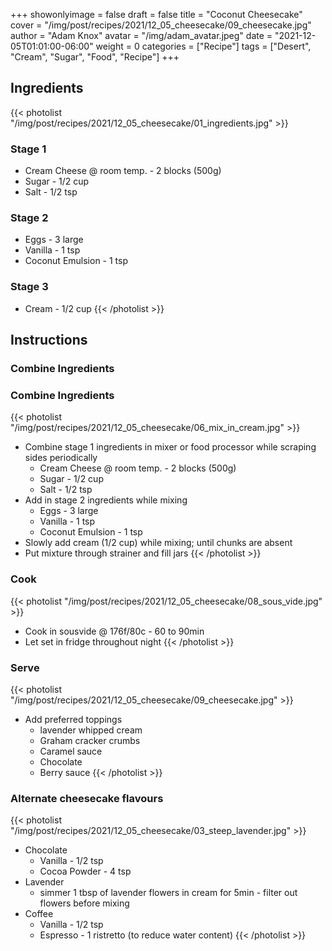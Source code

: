 
+++
showonlyimage = false
draft = false
title = "Coconut Cheesecake"
cover = "/img/post/recipes/2021/12_05_cheesecake/09_cheesecake.jpg"
author = "Adam Knox"
avatar = "/img/adam_avatar.jpeg"
date = "2021-12-05T01:01:00-06:00"
weight = 0
categories = ["Recipe"]
tags = ["Desert", "Cream", "Sugar", "Food", "Recipe"]
+++
<!--more-->

## Ingredients
{{< photolist "/img/post/recipes/2021/12_05_cheesecake/01_ingredients.jpg" >}}
### Stage 1
* Cream Cheese  @ room temp. - 2 blocks (500g)
* Sugar - 1/2 cup
* Salt - 1/2 tsp

### Stage 2
* Eggs - 3 large
* Vanilla - 1 tsp
* Coconut Emulsion - 1 tsp

### Stage 3
* Cream - 1/2 cup
{{< /photolist >}}

## Instructions

### Combine Ingredients
### Combine Ingredients
{{< photolist "/img/post/recipes/2021/12_05_cheesecake/06_mix_in_cream.jpg" >}}
* Combine stage 1 ingredients in mixer or food processor while scraping sides periodically
  * Cream Cheese  @ room temp. - 2 blocks (500g)
  * Sugar - 1/2 cup
  * Salt - 1/2 tsp
* Add in stage 2 ingredients while mixing
  * Eggs - 3 large
  * Vanilla - 1 tsp
  * Coconut Emulsion - 1 tsp
* Slowly add cream (1/2 cup) while mixing; until chunks are absent
* Put mixture through strainer and fill jars
{{< /photolist >}}

### Cook
{{< photolist "/img/post/recipes/2021/12_05_cheesecake/08_sous_vide.jpg" >}}
* Cook in sousvide @ 176f/80c - 60 to 90min
* Let set in fridge throughout night
{{< /photolist >}}

### Serve
{{< photolist "/img/post/recipes/2021/12_05_cheesecake/09_cheesecake.jpg" >}}
* Add preferred toppings
  * lavender whipped cream
  * Graham cracker crumbs
  * Caramel sauce
  * Chocolate
  * Berry sauce
{{< /photolist >}}

### Alternate cheesecake flavours
{{< photolist "/img/post/recipes/2021/12_05_cheesecake/03_steep_lavender.jpg" >}}
* Chocolate
  * Vanilla - 1/2 tsp
  * Cocoa Powder - 4 tsp
* Lavender
  * simmer 1 tbsp of lavender flowers in cream for 5min - filter out flowers before mixing
* Coffee
  * Vanilla - 1/2 tsp
  * Espresso - 1 ristretto (to reduce water content)
{{< /photolist >}}

